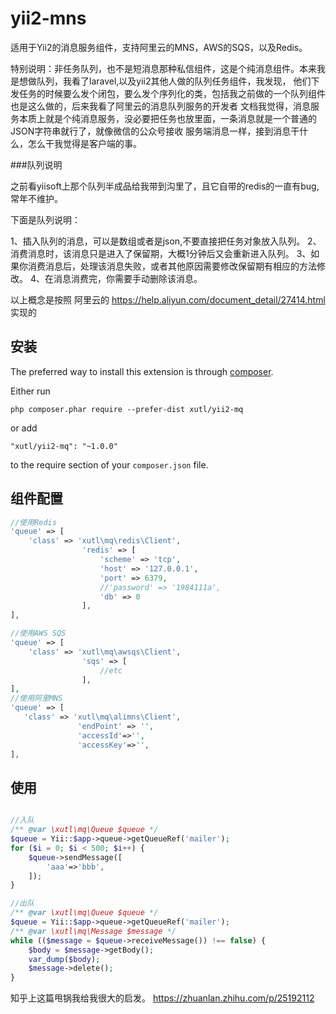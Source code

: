 # yii2-mns

适用于Yii2的消息服务组件，支持阿里云的MNS，AWS的SQS，以及Redis。

特别说明：非任务队列，也不是短消息那种私信组件，这是个纯消息组件。本来我是想做队列，我看了laravel,以及yii2其他人做的队列任务组件，我发现，
他们下发任务的时候要么发个闭包，要么发个序列化的类，包括我之前做的一个队列组件也是这么做的，后来我看了阿里云的消息队列服务的开发者
文档我觉得，消息服务本质上就是个纯消息服务，没必要把任务也放里面，一条消息就是一个普通的JSON字符串就行了，就像微信的公众号接收
服务端消息一样，接到消息干什么，怎么干我觉得是客户端的事。


###队列说明

之前看yiisoft上那个队列半成品给我带到沟里了，且它自带的redis的一直有bug,常年不维护。

下面是队列说明：

1、插入队列的消息，可以是数组或者是json,不要直接把任务对象放入队列。
2、消费消息时，该消息只是进入了保留期，大概1分钟后又会重新进入队列。
3、如果你消费消息后，处理该消息失败，或者其他原因需要修改保留期有相应的方法修改。
4、在消息消费完，你需要手动删除该消息。

以上概念是按照 阿里云的 
https://help.aliyun.com/document_detail/27414.html 实现的

## 安装


The preferred way to install this extension is through [composer](http://getcomposer.org/download/).

Either run

```
php composer.phar require --prefer-dist xutl/yii2-mq
```

or add

```
"xutl/yii2-mq": "~1.0.0"
```

to the require section of your `composer.json` file.
   
## 组件配置

````php
//使用Redis
'queue' => [
    'class' => 'xutl\mq\redis\Client',
                'redis' => [
                    'scheme' => 'tcp',
                    'host' => '127.0.0.1',
                    'port' => 6379,
                    //'password' => '1984111a',
                    'db' => 0
                ],
],

//使用AWS SQS
'queue' => [
    'class' => 'xutl\mq\awsqs\Client',
                'sqs' => [
                    //etc
                ],
],
//使用阿里MNS
'queue' => [
   'class' => 'xutl\mq\alimns\Client',
               'endPoint' => '',
               'accessId'=>'',
               'accessKey'=>'',
],        
````

## 使用

```php

//入队
/** @var \xutl\mq\Queue $queue */
$queue = Yii::$app->queue->getQueueRef('mailer');
for ($i = 0; $i < 500; $i++) {
    $queue->sendMessage([
        'aaa'=>'bbb',
    ]);
}

//出队
/** @var \xutl\mq\Queue $queue */
$queue = Yii::$app->queue->getQueueRef('mailer');
/** @var \xutl\mq\Message $message */
while (($message = $queue->receiveMessage()) !== false) {
    $body = $message->getBody();
    var_dump($body);
    $message->delete();
}  
```

知乎上这篇甩锅我给我很大的启发。
https://zhuanlan.zhihu.com/p/25192112